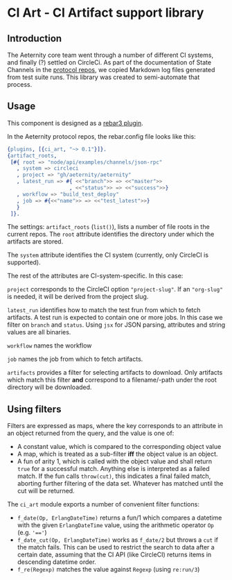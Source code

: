 # CI Art - CI Artifact support library

## Introduction

The Aeternity core team went through a number of different CI systems, and finally (?)
settled on CircleCi. As part of the documentation of State Channels in the
[protocol repos](https://github.com/aeternity/protocol), we copied Markdown log files
generated from test suite runs. This library was created to semi-automate that process.

## Usage

This component is designed as a [rebar3 plugin](https://rebar3.readme.io/docs/using-available-plugins).

In the Aeternity protocol repos, the rebar.config file looks like this:

```erlang
{plugins, [{ci_art, "~> 0.1"}]}.
{artifact_roots,
 [#{ root => "node/api/examples/channels/json-rpc"
   , system => circleci
   , project => "gh/aeternity/aeternity"
   , latest_run => #{ <<"branch">> => <<"master">>
                    , <<"status">> => <<"success">>}
   , workflow => "build_test_deploy"
   , job => #{<<"name">> => <<"test_latest">>}
   }
 ]}.
```

The settings:
`artifact_roots` (`list()`), lists a number of file roots in the current repos.
The `root` attribute identifies the directory under which the artifacts are stored.

The `system` attribute identifies the CI system (currently, only CircleCI is supported).

The rest of the attributes are CI-system-specific. In this case:

`project` corresponds to the CircleCI option `"project-slug"`. If an `"org-slug"`
is needed, it will be derived from the project slug.

`latest_run` identifies how to match the test frun from which to fetch artifacts.
A test run is expected to contain one or more jobs. In this case we filter on `branch`
and `status`. Using `jsx` for JSON parsing, attributes and string values are all binaries.

`workflow` names the workflow

`job` names the job from which to fetch artifacts.

`artifacts` provides a filter for selecting artifacts to download. Only artifacts
which match this filter **and** correspond to a filename/-path under the root directory
will be downloaded.


## Using filters

Filters are expressed as maps, where the key corresponds to an attribute in an
object returned from the query, and the value is one of:

* A constant value, which is compared to the corresponding object value
* A map, which is treated as a sub-filter **iff** the object value is an object.
* A fun of arity 1, which is called with the object value and shall return `true`
  for a successful match. Anything else is interpreted as a failed match. If the
  fun calls `throw(cut)`, this indicates a final failed match, aborting further
  filtering of the data set. Whatever has matched until the cut will be returned.

The `ci_art` module exports a number of convenient filter functions:

* `f_date(Op, ErlangDateTime)` returns a fun/1 which compares a datetime with the
  given `ErlangDateTime` value, using the arithmetic operator `Op` (e.g. `'=='`)
* `f_date_cut(Op, ErlangDateTime)` works as `f_date/2` but throws a `cut` if the
  match fails. This can be used to restrict the search to data after a certain date,
  assuming that the CI API (like CircleCI) returns items in descending datetime order.
* `f_re(Regexp)` matches the value against `Regexp` (using `re:run/3`)
